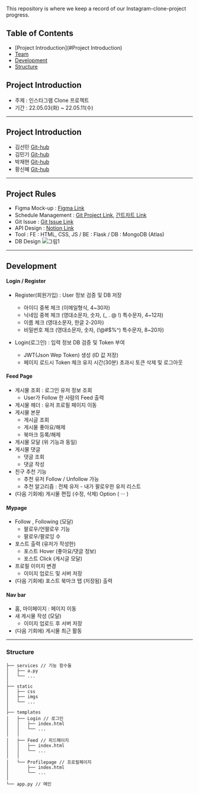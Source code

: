 This repository is where we keep a record of our Instagram-clone-project progress.

## Table of Contents
- [Project Introduction](#Project Introduction)
- [Team](#Team)
- [Development](#Development)
- [Structure](#Structure)

## Project Introduction
- 주제 : 인스타그램 Clone 프로젝트
- 기간 : 22.05.03(화) ~ 22.05.11(수)

<hr>

## Project Introduction
- 김선민 [Git-hub](https://github.com/SeonminKim1)
- 김민기 [Git-hub](https://github.com/kmingky)
- 박재현 [Git-hub](https://github.com/Aeius)
- 황신혜 [Git-hub](https://github.com/hwanghye00)

<hr>

## Project Rules
- Figma Mock-up : [Figma Link](https://www.figma.com/file/mAAgNkm5xXXMtmUD3qGpyA/7%EC%A1%B0-%EC%9D%B8%EC%8A%A4%ED%83%80%EA%B7%B8%EB%9E%A8-%ED%94%84%EB%A1%9C%EC%A0%9D%ED%8A%B8)
- Schedule Management : [Git Project Link](https://github.com/SeonminKim1/7Instagram/projects/1), [간트차트 Link](https://docs.google.com/spreadsheets/d/1_1Sx46dnKnI8_DLJQzAASMSr7u525RFjm2Iat0beU14/edit#gid=1115838130)
- Git Issue : [Git Issue Link](https://github.com/SeonminKim1/7Instagram/issues)
- API Design : [Notion Link](https://www.notion.so/c1bcd82a87284af2a31417eb05f91bbe?v=af9524e1b4424fc1ab878849998a052d)
- Tool : FE : HTML, CSS, JS / BE : Flask / DB : MongoDB (Atlas)
- DB Design
![그림1](https://user-images.githubusercontent.com/33525798/168956345-cc4e7a7d-1198-481e-85f4-68dbaea2f721.png)

<hr>

## Development
#### Login / Register
- Register(회원가입) : User 정보 검증 및 DB 저장
  - 아이디 중복 체크 (이메일형식, 4~30자)
  - 닉네임 중복 체크 (영대소문자, 숫자, (_ . @ !) 특수문자, 4~12자)
  - 이름 체크 (영대소문자, 한글 2-20자)
  - 비밀번호 체크 (영대소문자, 숫자, (!@#$%^) 특수문자, 8~20자)

- Login(로그인) : 입력 정보 DB 검증 및 Token 부여
  - JWT(Json Wep Token) 생성 (ID 값 저장)
  - 페이지 로드시 Token 체크 유지 시간(30분) 초과시 토큰 삭제 및 로그아웃
 
#### Feed Page
- 게시물 조회 : 로그인 유저 정보 조회
  - User가 Follow 한 사람의 Feed 출력
- 게시물 헤더 : 유저 프로필 페이지 이동
- 게시물 본문
  - 게시글 조회
  - 게시물 좋아요/해제 
  - 북마크 등록/해제
- 게시물 모달 (위 기능과 동일)
- 게시물 댓글
  - 댓글 조회
  - 댓글 작성
- 친구 추천 기능
  - 추천 유저 Follow / Unfollow 가능
  - 추천 알고리즘 : 전체 유저 - 내가 팔로우한 유저 리스트
- (다음 기회에) 게시물 편집 (수정, 삭제) Option ( ··· )
 
#### Mypage
- Follow , Following (모달)
  - 팔로우/언팔로우 기능
  - 팔로우/팔로잉 수
- 포스트 출력 (유저가 작성한)
  - 포스트 Hover (좋아요/댓글 정보)
  - 포스트 Click (게시글 모달)
- 프로필 이미지 변경
  - 이미지 업로드 및 서버 저장
- (다음 기회에) 포스트 북마크 탭 (저장됨) 출력

#### Nav bar
- 홈, 마이페이지 : 페이지 이동
- 새 게시물 작성 (모달)
  - 이미지 업로드 후 서버 저장
- (다음 기회에) 게시물 최근 활동
 
<hr>

### Structure
```
├── services // 기능 함수들
│   ├── a.py
│   └── ...
│
├── static 
│   ├── css
│   ├── imgs
│   └── ...
│
├── templates 
│   ├── Login // 로그인
│   │   ├── index.html
│   │   └── ...
│   │
│   ├── Feed // 피드페이지
│   │   ├── index.html
│   │   └── ...
│   │
│   └── Profilepage // 프로필페이지
│       ├── index.html
│       └── ...
│
└── app.py // 메인
``` 
